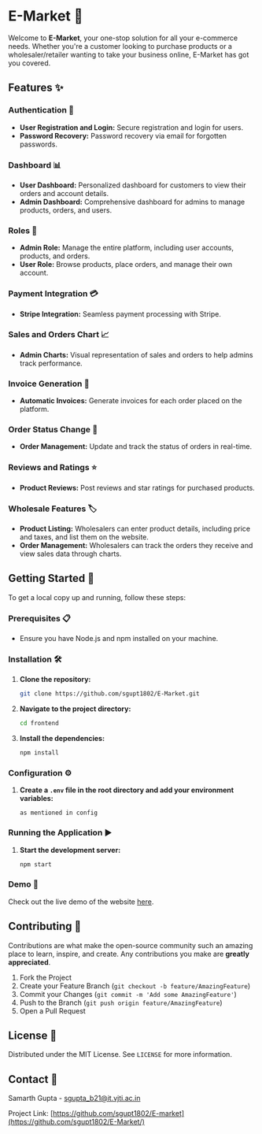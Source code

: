 # E-Market 🛒

Welcome to **E-Market**, your one-stop solution for all your e-commerce needs. Whether you're a customer looking to purchase products or a wholesaler/retailer wanting to take your business online, E-Market has got you covered.

## Features ✨

### Authentication 🔐
- **User Registration and Login:** Secure registration and login for users.
- **Password Recovery:** Password recovery via email for forgotten passwords.

### Dashboard 📊
- **User Dashboard:** Personalized dashboard for customers to view their orders and account details.
- **Admin Dashboard:** Comprehensive dashboard for admins to manage products, orders, and users.

### Roles 👥
- **Admin Role:** Manage the entire platform, including user accounts, products, and orders.
- **User Role:** Browse products, place orders, and manage their own account.

### Payment Integration 💳
- **Stripe Integration:** Seamless payment processing with Stripe.

### Sales and Orders Chart 📈
- **Admin Charts:** Visual representation of sales and orders to help admins track performance.

### Invoice Generation 🧾
- **Automatic Invoices:** Generate invoices for each order placed on the platform.

### Order Status Change 🔄
- **Order Management:** Update and track the status of orders in real-time.

### Reviews and Ratings ⭐
- **Product Reviews:** Post reviews and star ratings for purchased products.

### Wholesale Features 🏷️
- **Product Listing:** Wholesalers can enter product details, including price and taxes, and list them on the website.
- **Order Management:** Wholesalers can track the orders they receive and view sales data through charts.

## Getting Started 🚀

To get a local copy up and running, follow these steps:

### Prerequisites 📋
- Ensure you have Node.js and npm installed on your machine.

### Installation 🛠️

1. **Clone the repository:**
    ```sh
    git clone https://github.com/sgupt1802/E-Market.git
    ```
2. **Navigate to the project directory:**
    ```sh
    cd frontend
    ```
3. **Install the dependencies:**
    ```sh
    npm install
    ```

### Configuration ⚙️

1. **Create a `.env` file in the root directory and add your environment variables:**
    ```
    as mentioned in config
    ```

### Running the Application ▶️

1. **Start the development server:**
    ```sh
    npm start
    ```

### Demo 🎥

Check out the live demo of the website [here](https://your-demo-link.com).

## Contributing 🤝

Contributions are what make the open-source community such an amazing place to learn, inspire, and create. Any contributions you make are **greatly appreciated**.

1. Fork the Project
2. Create your Feature Branch (`git checkout -b feature/AmazingFeature`)
3. Commit your Changes (`git commit -m 'Add some AmazingFeature'`)
4. Push to the Branch (`git push origin feature/AmazingFeature`)
5. Open a Pull Request

## License 📄

Distributed under the MIT License. See `LICENSE` for more information.

## Contact 📧

Samarth Gupta - [sgupta_b21@it.vjti.ac.in](mailto:sgupta_b21@it.vjti.ac.in)

Project Link: [https://github.com/sgupt1802/E-market](https://github.com/sgupt1802/E-Market/)
